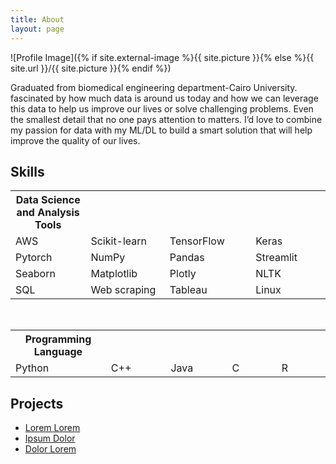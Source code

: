 ```yaml
---
title: About
layout: page
---
```

![Profile Image]({% if site.external-image %}{{ site.picture }}{% else %}{{ site.url }}/{{ site.picture }}{% endif %})

<p>Graduated from biomedical engineering department-Cairo University. fascinated by how much data is around us today and how we can leverage this data to help us improve our lives or solve challenging problems. Even the smallest detail that no one pays attention to matters. 
I’d love to combine my passion for data with my ML/DL to build a smart solution that will help improve the quality of our lives.</p>

<h2>Skills</h2>



<table>
  <tr>
    <th style="width: 290px;">Data Science and Analysis Tools</th>
    <th style="width: 290px;"></th>
    <th style="width: 290px;"></th>
    <th style="width: 290px;"></th>
  </tr>
  <tr>
    <td>AWS</td>
    <td>Scikit-learn</td>
    <td>TensorFlow</td>
    <td>Keras</td>
  </tr>
  <tr>
    <td>Pytorch</td>
    <td>NumPy</td>
    <td>Pandas</td>
    <td>Streamlit</td>
  </tr>
  <tr>
    <td>Seaborn</td>
    <td>Matplotlib</td>
    <td>Plotly</td>
    <td>NLTK</td>
  </tr>
  <tr>
    <td>SQL</td>
    <td>Web scraping</td>
    <td>Tableau</td>
    <td>Linux</td>
  </tr>
</table>
<br>
<table>
  <tr>
    <th style="width: 250px;">Programming Language</th>
    <th style="width: 250px;"></th>
    <th style="width: 250px;"></th>
    <th style="width: 250px;"></th>
    <th style="width: 250px;"></th>
  </tr>
  <tr>
    <td>Python</td>
    <td>C++</td>
    <td>Java</td>
    <td>C</td>
    <td>R</td>
  </tr>
</table>


<h2>Projects</h2>

<ul>
	<li><a href="https://github.com/">Lorem Lorem</a></li>
	<li><a href="https://github.com/">Ipsum Dolor</a></li>
	<li><a href="https://github.com/">Dolor Lorem</a></li>
</ul>
